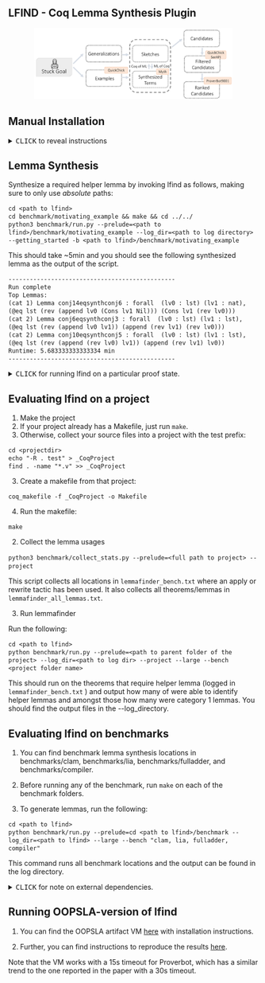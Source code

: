 LFIND - Coq Lemma Synthesis Plugin
---------------------------

<p align="center">
  <img src="docs/lfind.png" width="400"/>
  <br>
</p>

## Manual Installation

<details><summary><kbd>CLICK</kbd> to reveal instructions</summary>

These instructions were tested in macos and ubuntu.

`git clone --recurse-submodules https://github.com/AishwaryaSivaraman/lemmafinder.git`

Install the following software:

- opam 2.0.7
    - Download https://github.com/ocaml/opam/releases/download/2.0.7/opam-2.0.7-x86_64-macos and run `sudo install <downloaded file> /usr/local/bin/opam`
    - check installation using opam --version (it should say 2.0.7)
- opam update
- opam switch create 4.07.1+flambda
- opam repo add coq-released https://coq.inria.fr/opam/released
- opam install dune=2.7.1
- opam install core=v0.12.4
- opam install menhir=20200624
- opam install coq=8.11.2
- opam install coq-of-ocaml=2.1.0
- opam install coq-serapi=8.11.0+0.11.0
- opam install coq-mathcomp-ssreflect=1.11.0
- opam install coq-quickchick=1.3.2
- opam install parmap=1.2.3
- opam install base-bigarray
- opam install alcotest=1.4.0

- pip install matplotlib
- pip install tabulate


## Additional Setup
We need to setup the following packages before we can run lemmafinder.

### Proverbot
We use proverbot to check if the synthesized or generalized lemma is provable or can help prove the current stuck state.

1. `git clone --recurse-submodules https://github.com/UCSD-PL/proverbot9001.git`
    - git branch should point to master

2. For Mac users ONLY: In `Makefile` replace `cp dataloader/target/release/libdataloader.so src/dataloader.so` with `cp dataloader/target/release/libdataloader.dylib src/dataloader.so`.

3. mkdir proverbot9001/dataloader/.cargo

4. cd proverbot9001/dataloader/.cargo && vi config

5. Paste the following: `[target.x86_64-apple-darwin]
rustflags = [
  "-C", "link-arg=-undefined",
  "-C", "link-arg=dynamic_lookup",
]`


See https://pyo3.rs/v0.5.3/ for why we need this.

6. Comment lines 16-23 in `setup.sh`

7. Ensure you have git, opam, rustup, graphviz, libgraphviz-dev, python3.7, python3.7-dev and python3.7-pip installed.

8. run `make setup`

9. run `make download-weights`


### Myth
Myth is a Type-and-example-driven program synthesis engine. We use myth to synthesize expressions which are used in constructing useful lemmas.

1. `git clone git@github.com:AishwaryaSivaraman/myth.git`

2. make


### AST-Rewriter
Myth supports only a part of the ocaml syntax. We need a translator that takes in `.ml` file generated from Coq extraction to a format that is compatible/can parse with myth.

1. `git clone git@github.com:AishwaryaSivaraman/astrewriter.git`

2. dune build && dune install

### Coq-synth
If using the coq-synth synthesizer backend instead of Myth and AST-Rewriter:

1. `git clone git@github.com:qsctr/coq-synth.git`

2. `opam install . --deps-only && dune build && dune install`

### Environment Setup
In the folder that you run make or coqc export the following environment variable

```
export PROVERBOT=<path to proverbot folder>
export MYTH=<path to myth folder>/synml.native
export COQOFOCAML=/Users/<username>/.opam/4.07.1+flambda/bin/coq-of-ocaml
export REWRITE=<path to ast_rewriter>/_build/default/bin/main.exe
export LFIND=<path to lemma finder source>
```

### Lemmafinder
We are now ready to make this project.
Run `cd lemmafinder && opam config subst theories/LFindLoad.v && dune build && dune build && dune install`
</details>

## Lemma Synthesis

Synthesize a required helper lemma by invoking lfind as follows, making sure to only use *absolute* paths:
```
cd <path to lfind>
cd benchmark/motivating_example && make && cd ../../
python3 benchmark/run.py --prelude=<path to lfind>/benchmark/motivating_example --log_dir=<path to log directory> --getting_started -b <path to lfind>/benchmark/motivating_example
```

This should take ~5min and you should see the following synthesized lemma as the output of the script.
```
-----------------------------------------------
Run complete
Top Lemmas:
(cat 1) Lemma conj14eqsynthconj6 : forall  (lv0 : lst) (lv1 : nat), (@eq lst (rev (append lv0 (Cons lv1 Nil))) (Cons lv1 (rev lv0)))
(cat 2) Lemma conj6eqsynthconj3 : forall  (lv0 : lst) (lv1 : lst), (@eq lst (rev (append lv0 lv1)) (append (rev lv1) (rev lv0)))
(cat 2) Lemma conj10eqsynthconj5 : forall  (lv0 : lst) (lv1 : lst), (@eq lst (rev (append (rev lv0) lv1)) (append (rev lv1) lv0))
Runtime: 5.683333333333334 min
-----------------------------------------------
```

<details>
<summary><kbd>CLICK</kbd> for running lfind on a particular proof state.</summary>

## Running lemma finder on a particular proof state
<em> Note, the tool requires that the original project folder has run `make`</em>

To run ```lfind``` in a proof you need to add the following

```
Load LFindLoad.
From lfind Require Import LFind.
Unset Printing Notations.
Set Printing Implicit.
```

In the proof where u are stuck, add `lfind.` tactic and run `make` again in the folder.
If you want to obtain detailed debug logs for your run, use `lfind_debug` tactic instead.

### Example:
1. cd `benchmark/bench_rev_append` && make.
This should first make the existing coq file.

2. Uncomment `lfind` in line 47.

3. Run `make`. If the setup is done correctly, this should run the lemma finder in ~30 min and at the end of the run you should see  `Error: LFIND Successful`. The output of this run is saved in `benchmark/_lfind_bench_rev_append`.
You can find the results of the run in `benchmark/_lfind_bench_rev_append/lfind_summary_log.txt`. You can find debug logs in `benchmark/_lfind_bench_rev_append/lfind_debug_log.txt`

</details>

## Evaluating lfind on a project

1. Make the project
  1. If your project already has a Makefile, just run `make`.
  2. Otherwise, collect your source files into a project with the test prefix:
  ```
  cd <projectdir>
  echo "-R . test" > _CoqProject
  find . -name "*.v" >> _CoqProject
  ```
  3. Create a makefile from that project:
  ```
  coq_makefile -f _CoqProject -o Makefile
  ```
  4. Run the makefile:
  ```
  make
  ```

2. Collect the lemma usages

`python3 benchmark/collect_stats.py --prelude=<full path to project> --project`

This script collects all locations in `lemmafinder_bench.txt` where an apply or rewrite tactic has been used. It also collects all theorems/lemmas in `lemmafinder_all_lemmas.txt`.

3. Run lemmafinder

Run the following:
```
cd <path to lfind>
python benchmark/run.py --prelude=<path to parent folder of the project> --log_dir=<path to log dir> --project --large --bench <project folder name>
```

This should run on the theorems that require helper lemma (logged in `lemmafinder_bench.txt` ) and output how many of were able to identify helper lemmas and amongst those how many were category 1 lemmas. You should find the output files in the --log_directory.

## Evaluating lfind on benchmarks

1. You can find benchmark lemma synthesis locations in benchmarks/clam, benchmarks/lia, benchmarks/fulladder, and benchmarks/compiler.

2. Before running any of the benchmark, run `make` on each of the benchmark folders.

3. To generate lemmas, run the following:

```
cd <path to lfind>
python benchmark/run.py --prelude=cd <path to lfind>/benchmark --log_dir=<path to lfind> --large --bench "clam, lia, fulladder, compiler"
```
This command runs all benchmark locations and the output can be found in the log directory.


<details>
<summary><kbd>CLICK</kbd> for note on external dependencies.</summary>

### Note on External Dependencies ###
External dependencies are not fully supported via dune for Coq-plugins. See https://github.com/coq/coq/issues/7698. To workaround this, we need to add external library dependencies (transitively) to src/dune and theories/dune and add the corresponding module to `Lfind.v`. See https://github.com/ejgallego/coq-plugin-template.

After this workaround, make sure that library.cmxs is visible in the current loadpath.
</details>

## Running OOPSLA-version of lfind

1. You can find the OOPSLA artifact VM [here](https://www.dropbox.com/sh/fkhl87holekyh0v/AAB5Zug7WXSf0OLpnZXXHNsUa?dl=0) with installation instructions.

2. Further, you can find instructions to reproduce the results [here](https://docs.google.com/document/d/1C_A3wibNOLGsPv5Wytn_x3N3S6YpraK9kVPuWFYzZ9g/).

Note that the VM works with a 15s timeout for Proverbot, which has a similar trend to the one reported in the paper with a 30s timeout.
